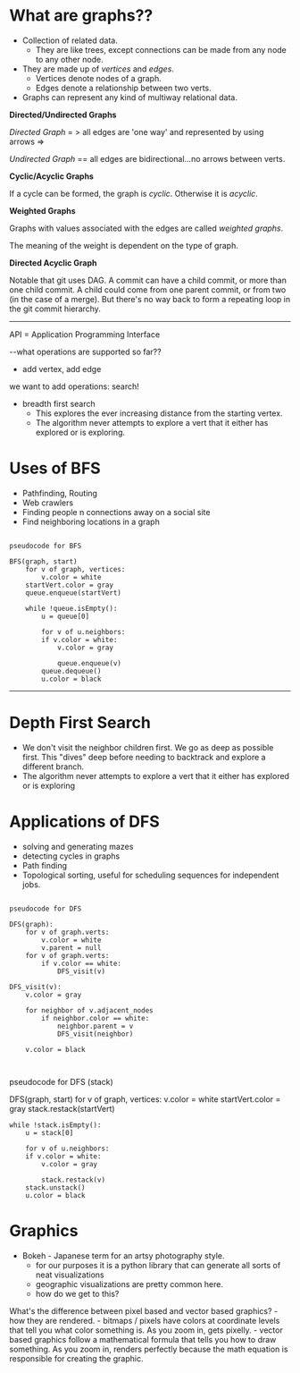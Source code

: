 # What are graphs??
* Collection of related data. 
    - They are like trees, except connections can be made from any node to any other node. 
* They are made up of _vertices_ and _edges_. 
    - Vertices denote nodes of a graph.
    - Edges denote a relationship between two verts.
* Graphs can represent any kind of multiway relational data.

**Directed/Undirected Graphs**

_Directed Graph_ = > all edges are 'one way' and represented by using arrows =>

_Undirected Graph_ == all edges are bidirectional...no arrows between verts.

**Cyclic/Acyclic Graphs**

If a cycle can be formed, the graph is _cyclic_. Otherwise it is _acyclic_.

**Weighted Graphs**

Graphs with values associated with the edges are called _weighted graphs_.

The meaning of the weight is dependent on the type of graph. 


**Directed Acyclic Graph**

Notable that git uses DAG. A commit can have a child commit, or more than one child commit. A child could come from one parent commit, or from two (in the case of a merge). But there's no way back to form a repeating loop in the git commit hierarchy.


--------
API = Application Programming Interface

--what operations are supported so far?? 
 - add vertex, add edge

we want to add operations: search!

- breadth first search
    * This explores the ever increasing distance from the starting vertex. 
    * The algorithm never attempts to explore a vert that it either has explored or is exploring.
    
# Uses of BFS
* Pathfinding, Routing
* Web crawlers
* Finding people n connections away on a social site
* Find neighboring locations in a graph

```

pseudocode for BFS

BFS(graph, start)
    for v of graph, vertices:
        v.color = white
    startVert.color = gray
    queue.enqueue(startVert)

    while !queue.isEmpty():
        u = queue[0]

        for v of u.neighbors:
        if v.color = white:
            v.color = gray

            queue.enqueue(v)
        queue.dequeue()
        u.color = black
```
---------
# Depth First Search
* We don't visit the neighbor children first. We go as deep as possible first. This "dives" deep before needing to backtrack and explore a different branch. 
* The algorithm never attempts to explore a vert that it either has explored or is exploring

# Applications of DFS
* solving and generating mazes
* detecting cycles in graphs
* Path finding
* Topological sorting, useful for scheduling sequences for independent jobs.

```

pseudocode for DFS

DFS(graph):
    for v of graph.verts:
        v.color = white
        v.parent = null
    for v of graph.verts:
        if v.color == white:
            DFS_visit(v)

DFS_visit(v):
    v.color = gray

    for neighbor of v.adjacent_nodes
        if neighbor.color == white:
            neighbor.parent = v
            DFS_visit(neighbor)

    v.color = black 


```

```
```

pseudocode for DFS (stack)

DFS(graph, start)
    for v of graph, vertices:
        v.color = white
    startVert.color = gray
    stack.restack(startVert)

    while !stack.isEmpty():
        u = stack[0]

        for v of u.neighbors:
        if v.color = white:
            v.color = gray

            stack.restack(v)
        stack.unstack()
        u.color = black

# Graphics
* Bokeh - Japanese term for an artsy photography style.
    - for our purposes it is a python library that can generate all sorts of neat visualizations 
    - geographic visualizations are pretty common here. 
    - how do we get to this?

What's the difference between pixel based and vector based graphics?    - how they are rendered. 
    - bitmaps / pixels have colors at coordinate levels that tell you what color something is. As you zoom in, gets pixelly. 
    - vector based graphics follow a mathematical formula that tells you how to draw something. As you zoom in, renders perfectly because the math equation is responsible for creating the graphic. 